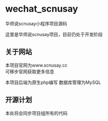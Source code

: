 # wechat_scnusay
华师说scnusay小程序项目源码

这里是华师说scnusay项目，目前仍处于开发阶段

<h2>关于网站</h2>
本项目官网为www.scnusay.cc
<br>
可移步官网获取更多信息

本项目后端为原生php编写
数据库管理为MySQL
<h2>开源计划</h2>
本处将会同步项目组所有的代码
